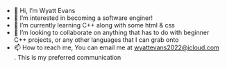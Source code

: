 - 👋 Hi, I’m Wyatt Evans
- 👀 I’m interested in becoming a software enginer!
- 🌱 I’m currently learning C++ along with some html & css
- 💞️ I’m looking to collaborate on anything that has to do with beginner C++ projects, or any other languages that I can grab onto
- 📫 How to reach me, You can email me at wyattevans2022@icloud.com . This is my preferred communication 

<!---
Wyattevans101/Wyattevans101 is a ✨ special ✨ repository because its `README.md` (this file) appears on your GitHub profile.
You can click the Preview link to take a look at your changes.
--->
